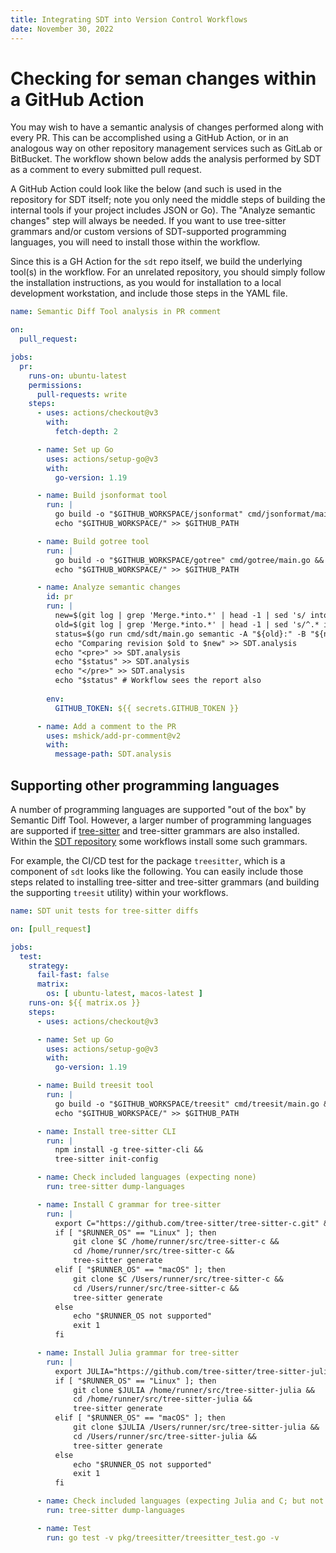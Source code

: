 ```yaml
---
title: Integrating SDT into Version Control Workflows
date: November 30, 2022
---
```


# Checking for seman changes within a GitHub Action

You may wish to have a semantic analysis of changes performed along with
every PR.  This can be accomplished using a GitHub Action, or in an
analogous way on other repository management services such as GitLab or
BitBucket.  The workflow shown below adds the analysis performed by SDT as a
comment to every submitted pull request.

A GitHub Action could look like the below (and such is used in the
repository for SDT itself; note you only need the middle steps of building
the internal tools if your project includes JSON or Go). The "Analyze
semantic changes" step will always be needed.  If you want to use
tree-sitter grammars and/or custom versions of SDT-supported programming
languages, you will need to install those within the workflow.

Since this is a GH Action for the `sdt` repo itself, we build the underlying
tool(s) in the workflow. For an unrelated repository, you should simply
follow the installation instructions, as you would for installation to a
local development workstation, and include those steps in the YAML file.

```yaml
name: Semantic Diff Tool analysis in PR comment

on:
  pull_request:

jobs:
  pr:
    runs-on: ubuntu-latest
    permissions:
      pull-requests: write
    steps:
      - uses: actions/checkout@v3
        with:
          fetch-depth: 2

      - name: Set up Go
        uses: actions/setup-go@v3
        with:
          go-version: 1.19

      - name: Build jsonformat tool
        run: |
          go build -o "$GITHUB_WORKSPACE/jsonformat" cmd/jsonformat/main.go &&
          echo "$GITHUB_WORKSPACE/" >> $GITHUB_PATH

      - name: Build gotree tool
        run: |
          go build -o "$GITHUB_WORKSPACE/gotree" cmd/gotree/main.go &&
          echo "$GITHUB_WORKSPACE/" >> $GITHUB_PATH

      - name: Analyze semantic changes
        id: pr
        run: |
          new=$(git log | grep 'Merge.*into.*' | head -1 | sed 's/ into .*$//;s/^ *Merge //')
          old=$(git log | grep 'Merge.*into.*' | head -1 | sed 's/^.* into //')
          status=$(go run cmd/sdt/main.go semantic -A "${old}:" -B "${new}:" -m -d)
          echo "Comparing revision $old to $new" >> SDT.analysis
          echo "<pre>" >> SDT.analysis
          echo "$status" >> SDT.analysis
          echo "</pre>" >> SDT.analysis
          echo "$status" # Workflow sees the report also
          
        env:
          GITHUB_TOKEN: ${{ secrets.GITHUB_TOKEN }}

      - name: Add a comment to the PR
        uses: mshick/add-pr-comment@v2
        with:
          message-path: SDT.analysis
```

## Supporting other programming languages

A number of programming languages are supported "out of the box" by Semantic
Diff Tool.  However, a larger number of programming languages are supported
if [tree-sitter](https://github.com/tree-sitter) and tree-sitter grammars
are also installed.  Within the [SDT
repository](https://github.com/atlantistechnology/sdt) some workflows
install some such grammars.

For example, the CI/CD test for the package `treesitter`, which is a
component of `sdt` looks like the following.  You can easily include those
steps related to installing tree-sitter and tree-sitter grammars (and
building the supporting `treesit` utility) within your workflows.

```yaml
name: SDT unit tests for tree-sitter diffs

on: [pull_request]

jobs:
  test:
    strategy:
      fail-fast: false
      matrix:
        os: [ ubuntu-latest, macos-latest ]
    runs-on: ${{ matrix.os }}
    steps:
      - uses: actions/checkout@v3

      - name: Set up Go
        uses: actions/setup-go@v3
        with:
          go-version: 1.19

      - name: Build treesit tool
        run: |
          go build -o "$GITHUB_WORKSPACE/treesit" cmd/treesit/main.go &&
          echo "$GITHUB_WORKSPACE/" >> $GITHUB_PATH

      - name: Install tree-sitter CLI
        run: |
          npm install -g tree-sitter-cli &&
          tree-sitter init-config

      - name: Check included languages (expecting none)
        run: tree-sitter dump-languages

      - name: Install C grammar for tree-sitter
        run: |
          export C="https://github.com/tree-sitter/tree-sitter-c.git" &&
          if [ "$RUNNER_OS" == "Linux" ]; then
              git clone $C /home/runner/src/tree-sitter-c &&
              cd /home/runner/src/tree-sitter-c &&
              tree-sitter generate
          elif [ "$RUNNER_OS" == "macOS" ]; then
              git clone $C /Users/runner/src/tree-sitter-c &&
              cd /Users/runner/src/tree-sitter-c &&
              tree-sitter generate
          else
              echo "$RUNNER_OS not supported"
              exit 1
          fi

      - name: Install Julia grammar for tree-sitter
        run: |
          export JULIA="https://github.com/tree-sitter/tree-sitter-julia.git" &&
          if [ "$RUNNER_OS" == "Linux" ]; then
              git clone $JULIA /home/runner/src/tree-sitter-julia &&
              cd /home/runner/src/tree-sitter-julia &&
              tree-sitter generate
          elif [ "$RUNNER_OS" == "macOS" ]; then
              git clone $JULIA /Users/runner/src/tree-sitter-julia &&
              cd /Users/runner/src/tree-sitter-julia &&
              tree-sitter generate
          else
              echo "$RUNNER_OS not supported"
              exit 1
          fi

      - name: Check included languages (expecting Julia and C; but not Haskell)
        run: tree-sitter dump-languages

      - name: Test
        run: go test -v pkg/treesitter/treesitter_test.go -v
